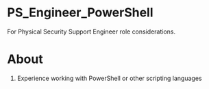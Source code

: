 # PS_Engineer_PowerShell
For Physical Security Support Engineer role considerations. 
# About 
1. Experience working with PowerShell or other scripting languages
